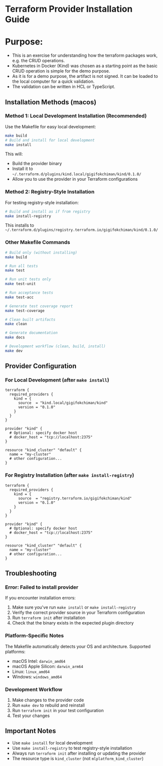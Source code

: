 # Terraform Provider Installation Guide

# Purpose:
- This is an exercise for understanding how the terraform packages work, e.g. the CRUD operations.
- Kubernetes in Docker (Kind) was chosen as a starting point as the basic CRUD operation is simple for the demo purpose.
- As it is for a demo purpose, the artifact is not signed. It can be loaded to the local computer for a quick validation.
- The validation can be written in HCL or TypeScript.

## Installation Methods (macos)

### Method 1: Local Development Installation (Recommended)

Use the Makefile for easy local development:

```bash
make build
# Build and install for local development
make install
```

This will:
- Build the provider binary
- Install it to `~/.terraform.d/plugins/kind.local/gigifokchiman/kind/0.1.0/`
- Allow you to use the provider in your Terraform configurations

### Method 2: Registry-Style Installation

For testing registry-style installation:

```bash
# Build and install as if from registry
make install-registry
```

This installs to `~/.terraform.d/plugins/registry.terraform.io/gigifokchiman/kind/0.1.0/`

### Other Makefile Commands

```bash
# Build only (without installing)
make build

# Run all tests
make test

# Run unit tests only
make test-unit

# Run acceptance tests
make test-acc

# Generate test coverage report
make test-coverage

# Clean built artifacts
make clean

# Generate documentation
make docs

# Development workflow (clean, build, install)
make dev
```

## Provider Configuration

### For Local Development (after `make install`)

```hcl
terraform {
  required_providers {
    kind = {
      source  = "kind.local/gigifokchiman/kind"
      version = "0.1.0"
    }
  }
}

provider "kind" {
  # Optional: specify docker host
  # docker_host = "tcp://localhost:2375"
}

resource "kind_cluster" "default" {
  name = "my-cluster"
  # other configuration...
}
```

### For Registry Installation (after `make install-registry`)

```hcl
terraform {
  required_providers {
    kind = {
      source  = "registry.terraform.io/gigifokchiman/kind"
      version = "0.1.0"
    }
  }
}

provider "kind" {
  # Optional: specify docker host
  # docker_host = "tcp://localhost:2375"
}

resource "kind_cluster" "default" {
  name = "my-cluster"
  # other configuration...
}
```

## Troubleshooting

### Error: Failed to install provider

If you encounter installation errors:

1. Make sure you've run `make install` or `make install-registry`
2. Verify the correct provider source in your Terraform configuration
3. Run `terraform init` after installation
4. Check that the binary exists in the expected plugin directory

### Platform-Specific Notes

The Makefile automatically detects your OS and architecture. Supported platforms:
- macOS Intel: `darwin_amd64`
- macOS Apple Silicon: `darwin_arm64`
- Linux: `linux_amd64`
- Windows: `windows_amd64`

### Development Workflow

1. Make changes to the provider code
2. Run `make dev` to rebuild and reinstall
3. Run `terraform init` in your test configuration
4. Test your changes

## Important Notes

- Use `make install` for local development
- Use `make install-registry` to test registry-style installation
- Always run `terraform init` after installing or updating the provider
- The resource type is `kind_cluster` (not `mlplatform_kind_cluster`)